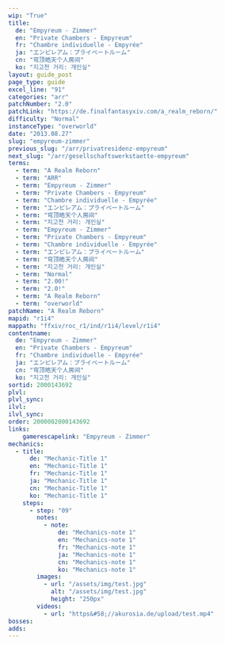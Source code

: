 ```yaml
---
wip: "True"
title:
  de: "Empyreum - Zimmer"
  en: "Private Chambers - Empyreum"
  fr: "Chambre individuelle - Empyrée"
  ja: "エンピレアム：プライベートルーム"
  cn: "穹顶皓天个人房间"
  ko: "지고천 거리: 개인실"
layout: guide_post
page_type: guide
excel_line: "91"
categories: "arr"
patchNumber: "2.0"
patchLink: "https://de.finalfantasyxiv.com/a_realm_reborn/"
difficulty: "Normal"
instanceType: "overworld"
date: "2013.08.27"
slug: "empyreum-zimmer"
previous_slug: "/arr/privatresidenz-empyreum"
next_slug: "/arr/gesellschaftswerkstaette-empyreum"
terms:
  - term: "A Realm Reborn"
  - term: "ARR"
  - term: "Empyreum - Zimmer"
  - term: "Private Chambers - Empyreum"
  - term: "Chambre individuelle - Empyrée"
  - term: "エンピレアム：プライベートルーム"
  - term: "穹顶皓天个人房间"
  - term: "지고천 거리: 개인실"
  - term: "Empyreum - Zimmer"
  - term: "Private Chambers - Empyreum"
  - term: "Chambre individuelle - Empyrée"
  - term: "エンピレアム：プライベートルーム"
  - term: "穹顶皓天个人房间"
  - term: "지고천 거리: 개인실"
  - term: "Normal"
  - term: "2.00!"
  - term: "2.0!"
  - term: "A Realm Reborn"
  - term: "overworld"
patchName: "A Realm Reborn"
mapid: "r1i4"
mappath: "ffxiv/roc_r1/ind/r1i4/level/r1i4"
contentname:
  de: "Empyreum - Zimmer"
  en: "Private Chambers - Empyreum"
  fr: "Chambre individuelle - Empyrée"
  ja: "エンピレアム：プライベートルーム"
  cn: "穹顶皓天个人房间"
  ko: "지고천 거리: 개인실"
sortid: 2000143692
plvl: 
plvl_sync: 
ilvl: 
ilvl_sync: 
order: 2000002000143692
links:
    gamerescapelink: "Empyreum - Zimmer"
mechanics:
  - title:
      de: "Mechanic-Title 1"
      en: "Mechanic-Title 1"
      fr: "Mechanic-Title 1"
      ja: "Mechanic-Title 1"
      cn: "Mechanic-Title 1"
      ko: "Mechanic-Title 1"
    steps:
      - step: "09"
        notes:
          - note:
              de: "Mechanics-note 1"
              en: "Mechanics-note 1"
              fr: "Mechanics-note 1"
              ja: "Mechanics-note 1"
              cn: "Mechanics-note 1"
              ko: "Mechanics-note 1"
        images:
          - url: "/assets/img/test.jpg"
            alt: "/assets/img/test.jpg"
            height: "250px"
        videos:
          - url: "https&#58;//akurosia.de/upload/test.mp4"
bosses:
adds:
---
```

